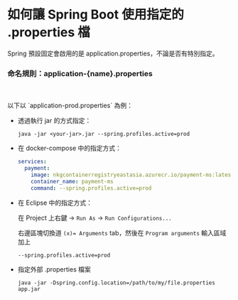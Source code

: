 如何讓 Spring Boot 使用指定的 .properties 檔
==========================================

Spring 預設固定會啟用的是 application.properties，不論是否有特別指定。

### 命名規則：**application-{name}.properties**
<br/>
<br/>
以下以 `application-prod.properties` 為例：

- 透過執行 jar 的方式指定：

  ```console
  java -jar <your-jar>.jar --spring.profiles.active=prod  
  ```

- 在 docker-compose 中的指定方式：

  ```yml
  services:
    payment:
      image: nkgcontainerregistryeastasia.azurecr.io/payment-ms:latest
      container_name: payment-ms
      command: --spring.profiles.active=prod
  ```
  
- 在 Eclipse 中的指定方式：

  在 Project 上右鍵 -> `Run As` -> `Run Configurations...`
  
  右邊區塊切換道 `(x)= Arguments` tab，然後在 `Program arguments` 輸入區域加上

  ```console
  --spring.profiles.active=prod 
  ```

- 指定外部 .properties 檔案

  ```console
  java -jar -Dspring.config.location=/path/to/my/file.properties app.jar
  ```

